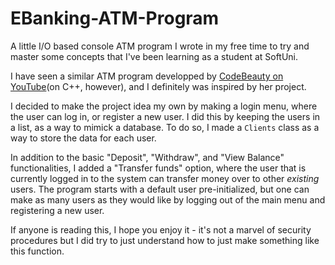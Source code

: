 # EBanking-ATM-Program

A little I/O based console ATM program I wrote in my free time to try and master some concepts that I've been learning as a student at SoftUni.

I have seen a similar ATM program developped by <a href="https://www.youtube.com/@CodeBeauty" target="_blank">CodeBeauty on YouTube</a>(on C++, however), and I definitely was inspired by her project. 

I decided to make the project idea my own by making a login menu, where the user can log in, or register a new user. I did this by keeping the users in a list, as a way to mimick a database. To do so, I made a `Clients` class as a way to store the data for each user.

In addition to the basic "Deposit", "Withdraw", and "View Balance" functionalities, I added a "Transfer funds" option, where the user that is currently logged in to the system can transfer money over to other *existing* users. The program starts with a default user pre-initialized, but one can make as many users as they would like by logging out of the main menu and registering a new user.

If anyone is reading this, I hope you enjoy it - it's not a marvel of security procedures but I did try to just understand how to just make something like this function.
